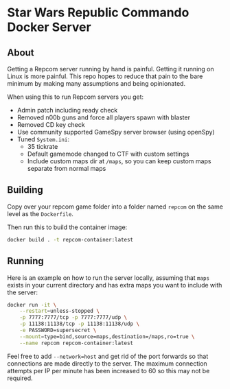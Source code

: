 # Star Wars Republic Commando Docker Server

## About

Getting a Repcom server running by hand is painful. Getting it running on Linux is more painful.
This repo hopes to reduce that pain to the bare minimum by making many assumptions and being opinionated.

When using this to run Repcom servers you get:

* Admin patch including ready check
* Removed n00b guns and force all players spawn with blaster
* Removed CD key check
* Use community supported GameSpy server browser (using openSpy)
* Tuned `System.ini`:
  * 35 tickrate
  * Default gamemode changed to CTF with custom settings
  * Include custom maps dir at `/maps`, so you can keep custom maps separate from normal maps

## Building

Copy over your repcom game folder into a folder named `repcom` on the same level
as the `Dockerfile`.

Then run this to build the container image:

```bash
docker build . -t repcom-container:latest
```

## Running

Here is an example on how to run the server locally, assuming that
`maps` exists in your current directory and has extra maps you want
to include with the server:

```bash
docker run -it \
	--restart=unless-stopped \
	-p 7777:7777/tcp -p 7777:7777/udp \
	-p 11138:11138/tcp -p 11138:11138/udp \
	-e PASSWORD=supersecret \
	--mount=type=bind,source=maps,destination=/maps,ro=true \
	--name repcom repcom-container:latest
```

Feel free to add `--network=host` and get rid of the port forwards so that connections are made directly to the server.
The maximum connection attempts per IP per minute has been increased to 60 so this may not be required.
